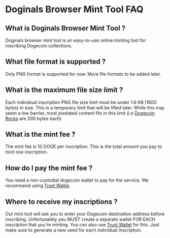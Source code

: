 



Doginals Browser Mint Tool FAQ
======
## What is Doginals Browser Mint Tool ?
Doginals browser mint tool is an easy-to-use online minting tool for inscribing Dogecoin collections.


## What file format is supported ?
Only PNG format is supported for now. More file formats to be added later.

## What is the maximum file size limit ?
Each individual inscription PNG file size limit must be under 1.6 KB (1600 bytes) in size. This is a temporary limit that will be lifted later. While this may seem a low barrier, most pixelated content fits in this limit (i.e [Dogecoin Rocks](https://dogecoinrocks.info/) are 200 bytes each)

## What is the mint fee ?
The mint fee is 10 DOGE per inscription. This is the total amount you pay to mint one inscription.

## How do I pay the mint fee ?
You need a non-custodial dogecoin wallet to pay for the service. We recommend using [Trust Wallet](https://trustwallet.com/).

## Where to receive my inscriptions ?
Out mint tool will ask you to enter your Dogecoin destination address before inscribing. Unfortunately you MUST create a separate wallet FOR EACH inscription  that you're minting. You can also use [Trust Wallet](https://trustwallet.com/) for this. Just make sure to generate a new seed for each individual inscription.

